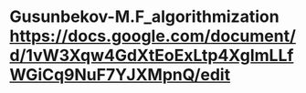 # Gusunbekov-M.F_algorithmization https://docs.google.com/document/d/1vW3Xqw4GdXtEoExLtp4XgImLLfWGiCq9NuF7YJXMpnQ/edit

